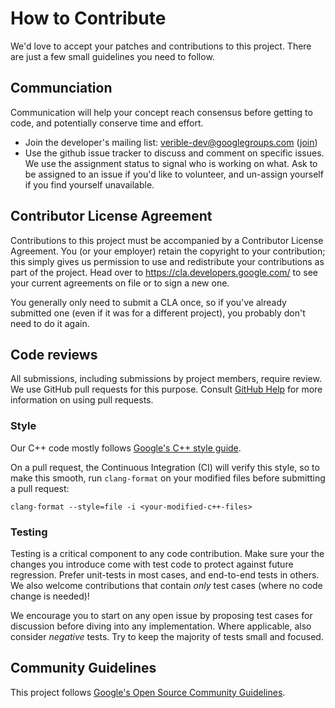 ---
---

# How to Contribute

We'd love to accept your patches and contributions to this project. There are
just a few small guidelines you need to follow.

## Communciation

Communication will help your concept reach consensus before getting to code, and
potentially conserve time and effort.

*   Join the developer's mailing list: verible-dev@googlegroups.com
    ([join](https://groups.google.com/forum/#!forum/verible-dev/join))
*   Use the github issue tracker to discuss and comment on specific issues. We
    use the assignment status to signal who is working on what. Ask to be
    assigned to an issue if you'd like to volunteer, and un-assign yourself if
    you find yourself unavailable.

## Contributor License Agreement

Contributions to this project must be accompanied by a Contributor License
Agreement. You (or your employer) retain the copyright to your contribution;
this simply gives us permission to use and redistribute your contributions as
part of the project. Head over to <https://cla.developers.google.com/> to see
your current agreements on file or to sign a new one.

You generally only need to submit a CLA once, so if you've already submitted one
(even if it was for a different project), you probably don't need to do it
again.

## Code reviews

All submissions, including submissions by project members, require review. We
use GitHub pull requests for this purpose. Consult
[GitHub Help](https://help.github.com/articles/about-pull-requests/) for more
information on using pull requests.

### Style

Our C++ code mostly follows [Google's C++ style guide][google-cpp-style].

On a pull request, the Continuous Integration (CI) will verify this style, so
to make this smooth, run `clang-format` on your modified files before submitting
a pull request:

```
clang-format --style=file -i <your-modified-c++-files>
```

### Testing

Testing is a critical component to any code contribution. Make sure your the
changes you introduce come with test code to protect against future regression.
Prefer unit-tests in most cases, and end-to-end tests in others. We also welcome
contributions that contain _only_ test cases (where no code change is needed)!

We encourage you to start on any open issue by proposing test cases for
discussion before diving into any implementation. Where applicable, also
consider _negative_ tests. Try to keep the majority of tests small and focused.

## Community Guidelines

This project follows
[Google's Open Source Community Guidelines](https://opensource.google/conduct/).

<!-- reference links -->

[google-cpp-style]: https://google.github.io/styleguide/cppguide.html
